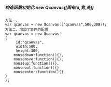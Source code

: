 ##### 构造函数初始化 new Qcanvas\(\[画布Id,宽,高\]\)

```
方法一、
var qcanvas = new Qcanvas(["qcanvas",500,300]);
方法二、增加了事件的配置
var qcanvas = new Qcanvas(
{
     id:"qcanvas",
     width:500,
     height:300,
    mousedown:function(){},
    mousemove:function(){},
    mouseup:function(){},
    mouseout:function(){}
    mouseenter:function(){}
}
);

```




